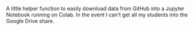 A little helper function to easily download data from GitHub into a Jupyter
Notebook running on Colab. In the event I can't get all my students into the
Google Drive share.
